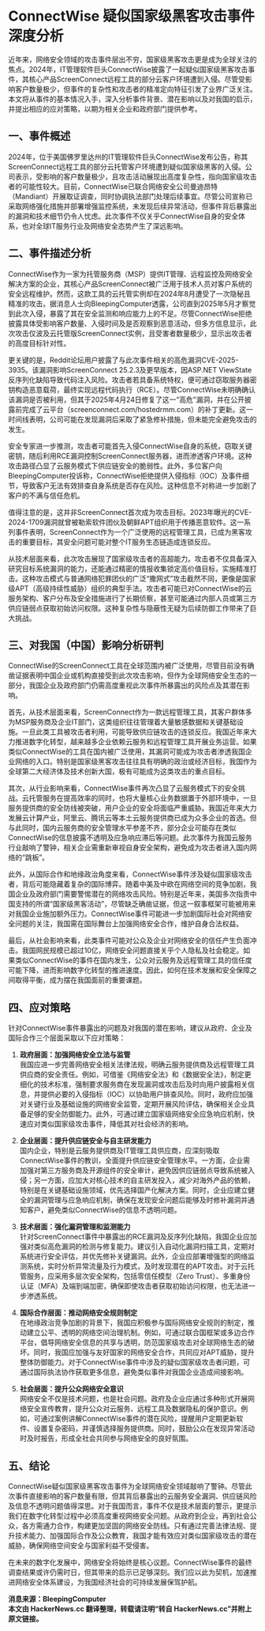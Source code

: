 # ConnectWise 疑似国家级黑客攻击事件深度分析

  近年来，网络安全领域的攻击事件层出不穷，国家级黑客攻击更是成为全球关注的焦点。2024年，IT管理软件巨头ConnectWise披露了一起疑似国家级黑客攻击事件，其核心产品ScreenConnect远程工具的部分云客户环境遭到入侵。尽管受影响客户数量极少，但事件的复杂性和攻击者的精准定向特征引发了业界广泛关注。本文将从事件的基本情况入手，深入分析事件背景、潜在影响以及对我国的启示，并提出相应的应对策略，以期为相关企业和政府部门提供参考。

## 一、事件概述

  2024年，位于美国佛罗里达州的IT管理软件巨头ConnectWise发布公告，称其ScreenConnect远程工具的部分云托管客户环境遭到疑似国家级黑客的入侵。公司表示，受影响的客户数量极少，且攻击活动展现出高度复杂性，指向国家级攻击者的可能性较大。目前，ConnectWise已联合网络安全公司曼迪昂特（Mandiant）开展取证调查，同时协调执法部门处理后续事宜。尽管公司宣称已采取网络强化措施并部署增强监控系统，未发现后续异常活动，但事件背后暴露出的漏洞和技术细节仍令人忧虑。此次事件不仅关乎ConnectWise自身的安全体系，也对全球IT服务行业及网络安全态势产生了深远影响。

## 二、事件描述分析

  ConnectWise作为一家为托管服务商（MSP）提供IT管理、远程监控及网络安全解决方案的企业，其核心产品ScreenConnect被广泛用于技术人员对客户系统的安全远程维护。然而，这款工具的云托管实例却在2024年8月遭受了一次隐秘且精准的攻击。据消息人士向BleepingComputer透露，公司直到2025年5月才察觉到此次入侵，暴露了其在安全监测和响应能力上的不足。尽管ConnectWise拒绝披露具体受影响客户数量、入侵时间及是否观察到恶意活动，但多方信息显示，此次攻击仅波及云托管版ScreenConnect实例，且受害者数量极少，显示出攻击者的高度目标针对性。

  更关键的是，Reddit论坛用户披露了与此次事件相关的高危漏洞CVE-2025-3935。该漏洞影响ScreenConnect 25.2.3及更早版本，因ASP.NET ViewState反序列化缺陷导致代码注入风险。攻击者若具备系统特权，便可通过窃取服务器密钥构造恶意载荷，最终实现远程代码执行（RCE）。尽管ConnectWise未明确确认该漏洞是否被利用，但其于2025年4月24日修复了这一“高危”漏洞，并在公开披露前完成了云平台（screenconnect.com/hostedrmm.com）的补丁更新。这一时间线表明，公司可能在发现漏洞后采取了紧急修补措施，但未能完全避免攻击的发生。

  安全专家进一步推测，攻击者可能首先入侵ConnectWise自身的系统，窃取关键密钥，随后利用RCE漏洞控制ScreenConnect服务器，进而渗透客户环境。这种攻击路径凸显了云服务模式下供应链安全的脆弱性。此外，多位客户向BleepingComputer投诉称，ConnectWise拒绝提供入侵指标（IOC）及事件细节，导致客户无法有效排查自身系统是否存在风险。这种信息不对称进一步加剧了客户的不满与信任危机。

  值得注意的是，这并非ScreenConnect首次成为攻击目标。2023年曝光的CVE-2024-1709漏洞就曾被勒索软件团伙及朝鲜APT组织用于传播恶意软件。这一系列事件表明，ScreenConnect作为一个广泛使用的远程管理工具，已成为黑客攻击的重要目标，其安全问题可能对整个IT服务生态链造成连锁反应。

  从技术层面来看，此次攻击展现了国家级攻击者的高超能力。攻击者不仅具备深入研究目标系统漏洞的能力，还能通过精密的情报收集锁定高价值目标，实施精准打击。这种攻击模式与普通网络犯罪团伙的广泛“撒网式”攻击截然不同，更像是国家级APT（高级持续性威胁）组织的典型手法。攻击者可能已对ConnectWise的云服务架构、客户分布及安全措施进行了长期侦察，甚至可能通过内部人员或第三方供应链弱点获取初始访问权限。这种复杂性与隐蔽性无疑为后续防御工作带来了巨大挑战。

## 三、对我国（中国）影响分析研判

  ConnectWise的ScreenConnect工具在全球范围内被广泛使用，尽管目前没有确凿证据表明中国企业或机构直接受到此次攻击影响，但作为全球网络安全生态的一部分，我国企业及政府部门仍需高度重视此次事件所暴露出的风险点及其潜在影响。

  首先，从技术层面来看，ScreenConnect作为一款远程管理工具，其客户群体多为MSP服务商及企业IT部门，这类组织往往管理着大量敏感数据和关键基础设施。一旦此类工具被攻击者利用，可能导致供应链攻击的连锁反应。我国近年来大力推进数字化转型，越来越多企业依赖云服务和远程管理工具开展业务运营。如果类似ConnectWise的工具在国内被广泛使用，其漏洞可能成为攻击者渗透我国企业网络的入口。特别是国家级黑客攻击往往具有明确的政治或经济目标，我国作为全球第二大经济体及技术创新大国，极有可能成为这类攻击的重点目标。

  其次，从行业影响来看，ConnectWise事件再次凸显了云服务模式下的安全挑战。云托管服务在提高效率的同时，也将大量核心业务数据置于外部环境中，一旦服务提供商的安全防线被突破，用户企业的安全将面临严重威胁。我国近年来大力发展云计算产业，阿里云、腾讯云等本土云服务提供商已成为众多企业的首选。但与此同时，国内云服务商的安全管理水平参差不齐，部分企业可能存在类似ConnectWise的信息披露不透明及应急响应滞后等问题。此次事件为我国云服务行业敲响了警钟，相关企业需重新审视自身安全架构，避免成为攻击者进入国内网络的“跳板”。

  此外，从国际合作和地缘政治角度来看，ConnectWise事件涉及疑似国家级攻击者，背后可能隐藏着复杂的国际博弈。随着中美及中欧在网络空间的竞争加剧，我国企业及政府部门需要警惕潜在的网络攻击风险。特别是近年来，美国多次指责中国支持的所谓“国家级黑客活动”，尽管缺乏确凿证据，但这一叙事框架可能被用来对我国企业施加额外压力。ConnectWise事件可能进一步加剧国际社会对网络安全问题的关注，我国需在国际舞台上加强网络安全合作，维护自身合法权益。

  最后，从社会影响来看，此类事件可能对公众及企业对网络安全的信任产生负面冲击。我国网民规模已超过10亿，网络安全问题直接关乎个人隐私及社会稳定。如果类似ConnectWise的事件在国内发生，公众对云服务及远程管理工具的信任度可能下降，进而影响数字化转型的推进速度。因此，如何在技术发展和安全保障之间取得平衡，成为摆在我国面前的重要课题。

## 四、应对策略

  针对ConnectWise事件暴露出的问题及对我国的潜在影响，建议从政府、企业及国际合作三个层面采取以下应对策略：

  1. **政府层面：加强网络安全立法与监管**  
     我国应进一步完善网络安全相关法律法规，明确云服务提供商及远程管理工具供应商的安全责任。例如，可借鉴《网络安全法》和《数据安全法》，制定更细化的技术标准，强制要求服务商在发现漏洞或攻击后及时向用户披露相关信息，并提供必要的入侵指标（IOC）以协助用户排查风险。同时，政府应加强对关键行业及基础设施的网络安全监管，定期开展风险评估，确保相关企业具备足够的安全防御能力。此外，可通过建立国家级网络安全应急响应机制，快速应对类似国家级攻击事件，降低其对社会经济的影响。

  2. **企业层面：提升供应链安全与自主研发能力**  
     国内企业，特别是云服务提供商及IT管理工具供应商，应深刻吸取ConnectWise事件的教训，全面提升供应链安全管理水平。一方面，企业需加强对第三方服务商及开源组件的安全审计，避免因供应链弱点导致系统被入侵；另一方面，应加大对核心技术的自主研发投入，减少对海外产品的依赖，特别是在关键基础设施领域，优先选择国产化解决方案。同时，企业应建立健全的漏洞管理与应急响应机制，确保在发现安全问题后能够及时修补漏洞并通知客户，避免类似ConnectWise的信息不透明问题。

  3. **技术层面：强化漏洞管理和监测能力**  
     针对ScreenConnect事件中暴露出的RCE漏洞及反序列化缺陷，我国企业应加强对类似高危漏洞的检测与修复能力。建议引入自动化漏洞扫描工具，定期对系统进行安全评估，并优先修补关键漏洞。此外，企业应部署增强型的网络监测系统，实时分析异常流量及行为模式，及时发现潜在的APT攻击。对于云托管服务，应采用多层次安全架构，包括零信任模型（Zero Trust）、多重身份认证（MFA）及端到端加密，确保即使攻击者获取初始访问权限，也无法进一步渗透系统。

  4. **国际合作层面：推动网络安全规则制定**  
     在地缘政治竞争加剧的背景下，我国应积极参与国际网络安全规则的制定，推动建立公平、透明的网络空间治理机制。例如，可通过联合国框架或多边合作平台，倡导网络安全信息的共享与透明，防范国家级攻击对全球网络生态的破坏。同时，我国应加强与友好国家的网络安全合作，共同应对APT威胁，提升整体防御能力。对于ConnectWise事件中涉及的疑似国家级攻击者问题，可通过国际执法协作获取更多信息，避免类似事件对我国企业造成间接影响。

  5. **社会层面：提升公众网络安全意识**  
     网络安全不仅是技术问题，也是社会问题。政府及企业应通过多种形式开展网络安全宣传教育，提升公众对云服务、远程工具及数据隐私的保护意识。例如，可通过案例讲解ConnectWise事件的潜在风险，提醒用户定期更新软件、设置复杂密码，并谨慎选择服务提供商。同时，鼓励公众在发现异常活动时及时报告，形成全社会共同参与网络安全的良好氛围。

## 五、结论

  ConnectWise疑似国家级黑客攻击事件为全球网络安全领域敲响了警钟。尽管此次事件直接影响的客户数量有限，但其背后暴露出的云服务安全漏洞、供应链风险及信息不透明问题值得深思。对于我国而言，事件不仅是技术层面的警示，更提示我们在数字化转型过程中必须高度重视网络安全问题。从政府到企业，再到社会公众，各方需通力合作，构建更加坚固的网络安全防线。只有通过完善法律法规、提升技术能力、加强国际合作及公众教育，我国才能有效应对类似国家级攻击的潜在威胁，确保网络空间安全与国家利益不受侵害。

  在未来的数字化发展中，网络安全将始终是核心议题。ConnectWise事件的最终调查结果或许仍需时日，但其带来的启示已足够深刻。我们应以此为契机，加速推进网络安全体系建设，为我国经济社会的可持续发展保驾护航。

**消息来源：BleepingComputer**  
**本文由 HackerNews.cc 翻译整理，转载请注明“转自 HackerNews.cc”并附上原文链接。**